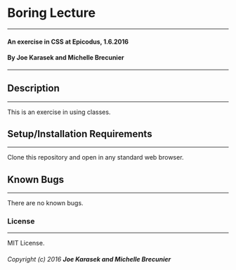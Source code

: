 # Boring Lecture
---
#### An exercise in CSS at Epicodus, 1.6.2016

#### By Joe Karasek and Michelle Brecunier
---
## Description
---
This is an exercise in using classes.

## Setup/Installation Requirements
---
Clone this repository and open in any standard web browser.

## Known Bugs
----
There are no known bugs.

### License
---
MIT License.

###### Copyright (c) 2016 **Joe Karasek and Michelle Brecunier**
